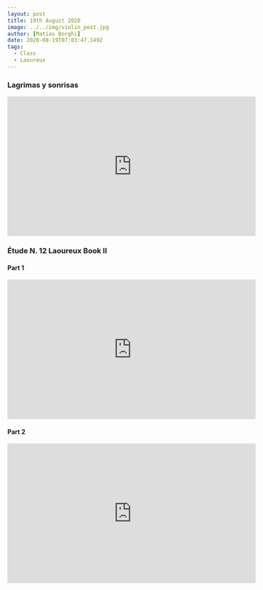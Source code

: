 ```yaml
---
layout: post
title: 19th August 2020
image: ../../img/violin_post.jpg
author: [Matias Borghi]
date: 2020-08-19T07:03:47.149Z
tags:
  - Class
  - Laoureux
---
```


### Lagrimas y sonrisas

<iframe width="560" height="315" src="https://www.youtube.com/embed/czJ48Z1ZNPk" frameborder="0" allow="accelerometer; autoplay; encrypted-media; gyroscope; picture-in-picture" allowfullscreen></iframe>

### Étude N. 12 Laoureux Book II

#### Part 1

<iframe width="560" height="315" src="https://www.youtube.com/embed/MWekdE_rhxs" frameborder="0" allow="accelerometer; autoplay; encrypted-media; gyroscope; picture-in-picture" allowfullscreen></iframe>

#### Part 2

<iframe width="560" height="315" src="https://www.youtube.com/embed/CKaaj48vi58" frameborder="0" allow="accelerometer; autoplay; encrypted-media; gyroscope; picture-in-picture" allowfullscreen></iframe>